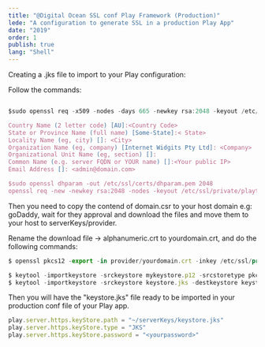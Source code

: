 ```yaml
---
title: "@Digital Ocean SSL conf Play Framework (Production)"
lede: "A configuration to generate SSL in a production Play App"
date: "2019"
order: 1
publish: true
lang: "Shell"
---
```



Creating a .jks file to import to your Play configuration:

Follow the commands:
```js

$sudo openssl req -x509 -nodes -days 665 -newkey rsa:2048 -keyout /etc/ssl/private/playt-selfsigned.key -out /etc/ssl/certs/play-selfsigned.crt

Country Name (2 letter code) [AU]:<Country Code>
State or Province Name (full name) [Some-State]:< State>
Locality Name (eg, city) []: <City>
Organization Name (eg, company) [Internet Widgits Pty Ltd]: <Company>
Organizational Unit Name (eg, section) []:
Common Name (e.g. server FQDN or YOUR name) []:<Your public IP>
Email Address []: <admin@domain.com>

$sudo openssl dhparam -out /etc/ssl/certs/dhparam.pem 2048
openssl req -new -newkey rsa:2048 -nodes -keyout /etc/ssl/private/playt-selfsigned.key -out ~/serverKeys/domain.csr

```
Then you need to copy the contend of domain.csr to your host domain e.g: goDaddy, wait for they approval and 
download the files and move them to your host to serverKeys/provider.

Rename the download file -> alphanumeric.crt to yourdomain.crt, and do the following commands:

```js
$ openssl pkcs12 -export -in provider/yourdomain.crt -inkey /etc/ssl/private/playt-selfsigned.key -certfile provider/yourdomain.crt -name "mytomcat" -out mykeystore.p12

$ keytool -importkeystore -srckeystore mykeystore.p12 -srcstoretype pkcs12 -destkeystore keystore.jks -deststoretype JKS
$ keytool -importkeystore -srckeystore keystore.jks -destkeystore keystore.jks -deststoretype pkcs12

```

Then you will have the "keystore.jks" file ready to be imported in your production conf file of your Play app.


```js
play.server.https.keyStore.path = "~/serverKeys/keystore.jks"
play.server.https.keyStore.type = "JKS"
play.server.https.keyStore.password = "<yourpassword>"

```